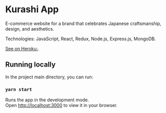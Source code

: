 # Kurashi App

E-commerce website for a brand that celebrates Japanese craftsmanship, design, and aesthetics.

Technologies: JavaScript, React, Redux, Node.js, Express.js, MongoDB.

[See on Heroku:](https://github.com/facebook/create-react-app).

## Running locally

In the project main directory, you can run:

### `yarn start`

Runs the app in the development mode.\
Open [http://localhost:3000](http://localhost:3000) to view it in your browser.
